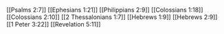[[Psalms 2:7]]
[[Ephesians 1:21]]
[[Philippians 2:9]]
[[Colossians 1:18]]
[[Colossians 2:10]]
[[2 Thessalonians 1:7]]
[[Hebrews 1:9]]
[[Hebrews 2:9]]
[[1 Peter 3:22]]
[[Revelation 5:11]]
